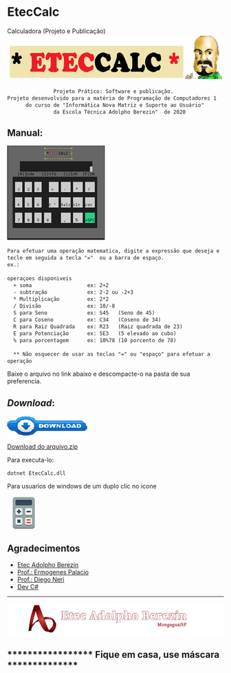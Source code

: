 # EtecCalc
Calculadora (Projeto e Publicação)
![img-topopagina](Eteccalc.png)



```
               Projeto Prático: Software e publicação.
Projeto desenvolvido para a matéria de Programação de Computadores 1
      do curso de "Informática Nova Matriz e Suporte ao Usuário"
               da Escola Técnica Adolpho Berezin"  de 2020
```
## Manual:
![display](display.png)
```
Para efetuar uma operação matematica, digite a expressão que deseja e 
tecle em seguida a tecla "="  ou a barra de espaço.
ex.:

operaçoes disponiveis
  + soma                  ex: 2+2
  - subtração             ex: 2-2 ou -2+3
  * Multiplicação         ex: 2*2
  / Divisão               ex: 10/-8  
  S para Seno             ex: S45   (Seno de 45)
  C para Coseno           ex: C34   (Coseno de 34)
  R para Raiz Quadrada    ex: R23   (Raiz quadrada de 23)
  E para Potenciação      ex: 5E3   (5 elevado ao cubo)
  % para porcentagem      ex: 10%78 (10 porcento de 78)

  ** Não esquecer de usar as teclas "=" ou "espaço" para efetuar a operação 

 ```
   Baixe o arquivo no link abaixo e descompacte-o na pasta de sua preferencia.

## _Download_:
![donwload_img](donw.png)

[Download do arquivo.zip](dist/EtecCalc.zip)

Para executa-lo:
```
dotnet EtecCalc.dll
```
Para usuarios de windows de um duplo clic no icone 

![icone](icone_img.png)

## Agradecimentos

* [Etec Adolpho Berezin](http://eteab.com.br) 
* [Prof.: Ermogenes Palacio](http://github.com/ermogenes)
* [Prof.: Diego Neri](https://github.com/diegoneri)
* [Dev C#](http://github.com/ermogenes/aulas-programacao-csharp)

---
![etec_img](etec.png)
##  *****************     Fique em casa, use máscara   **************
